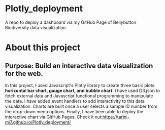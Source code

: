 # Plotly_deployment
A repo to deploy a dashboard via my GitHub Page of Bellybutton Biodiversity data visualization.



# About this project

## Purpose: Build an interactive data visualization for the web.

In this project, I used Javascript's Plotly library to create three basic plots: **horizontal bar chart, gauge chart, and bubble chart**. I have used D3.json to fetch external data and Javascript functional programming to manipulate the data. I have added event handlers to add interactivity to this data visualization. Charts are built once a user selects a sample ID number from the drop-down menu options. Finally, I have been able to deploy the interactive chart via GitHub Pages.
Check it out:https://tarini-mi7.github.io/Plotly_deployment/
